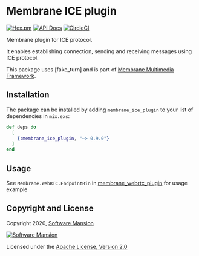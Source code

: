 # Membrane ICE plugin

[![Hex.pm](https://img.shields.io/hexpm/v/membrane_ice_plugin.svg)](https://hex.pm/packages/membrane_ice_plugin)
[![API Docs](https://img.shields.io/badge/api-docs-yellow.svg?style=flat)](https://hexdocs.pm/membrane_libnice_plugin/)
[![CircleCI](https://circleci.com/gh/membraneframework/membrane_ice_plugin.svg?style=svg)](https://circleci.com/gh/membraneframework/membrane_ice_plugin)

Membrane plugin for ICE protocol.

It enables establishing connection, sending and receiving messages using ICE protocol.

This package uses [fake_turn] and is part of [Membrane Multimedia Framework](https://membraneframework.org).

## Installation

The package can be installed by adding `membrane_ice_plugin` to your list of dependencies in `mix.exs`:

```elixir
def deps do
  [
    {:membrane_ice_plugin, "~> 0.9.0"}
  ]
end
```

## Usage

See `Membrane.WebRTC.EndpointBin` in [membrane_webrtc_plugin](https://hex.pm/packages/membrane_webrtc_plugin) for usage example

## Copyright and License

Copyright 2020, [Software Mansion](https://swmansion.com/?utm_source=git&utm_medium=readme&utm_campaign=membrane_ice)

[![Software Mansion](https://logo.swmansion.com/logo?color=white&variant=desktop&width=200&tag=membrane-github)](https://swmansion.com/?utm_source=git&utm_medium=readme&utm_campaign=membrane_ice)

Licensed under the [Apache License, Version 2.0](LICENSE)

